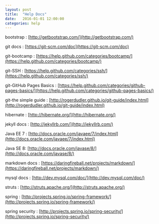 ```yaml
---
layout: post
title:  "Help Docs"
date:   2016-01-01 12:00:00
categories: help
---
```


bootstrap : [http://getbootstrap.com/](http://getbootstrap.com/)

git docs : [https://git-scm.com/doc](https://git-scm.com/doc)

git-bootcamp : [https://help.github.com/categories/bootcamp/](https://help.github.com/categories/bootcamp/)

git-SSH : [https://help.github.com/categories/ssh/](https://help.github.com/categories/ssh/)

git-GitHub Pages Basics : [https://help.github.com/categories/github-pages-basics/](https://help.github.com/categories/github-pages-basics/)

git-the simple guide : [http://rogerdudler.github.io/git-guide/index.html](http://rogerdudler.github.io/git-guide/index.html)

hibernate : [http://hibernate.org/](http://hibernate.org/)

jekyll docs : [http://jekyllrb.com/](http://jekyllrb.com/)

Java EE 7 : [http://docs.oracle.com/javaee/7/index.html](http://docs.oracle.com/javaee/7/index.html)

Java SE 8: [http://docs.oracle.com/javase/8/](http://docs.oracle.com/javase/8/)

markdown docs : [https://daringfireball.net/projects/markdown/](https://daringfireball.net/projects/markdown/)

mysql docs : [http://dev.mysql.com/doc/](http://dev.mysql.com/doc/)

struts : [http://struts.apache.org/](http://struts.apache.org/)

spring : [http://projects.spring.io/spring-framework/](http://projects.spring.io/spring-framework/)

spring security : [http://projects.spring.io/spring-security/](http://projects.spring.io/spring-security/)



